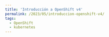 ```yaml
---
title: 'Introducción a OpenShift v4'
permalink: /2023/05/introduccion-openshift-v4/
tags:
  - OpenShift
  - kubernetes
---
```


